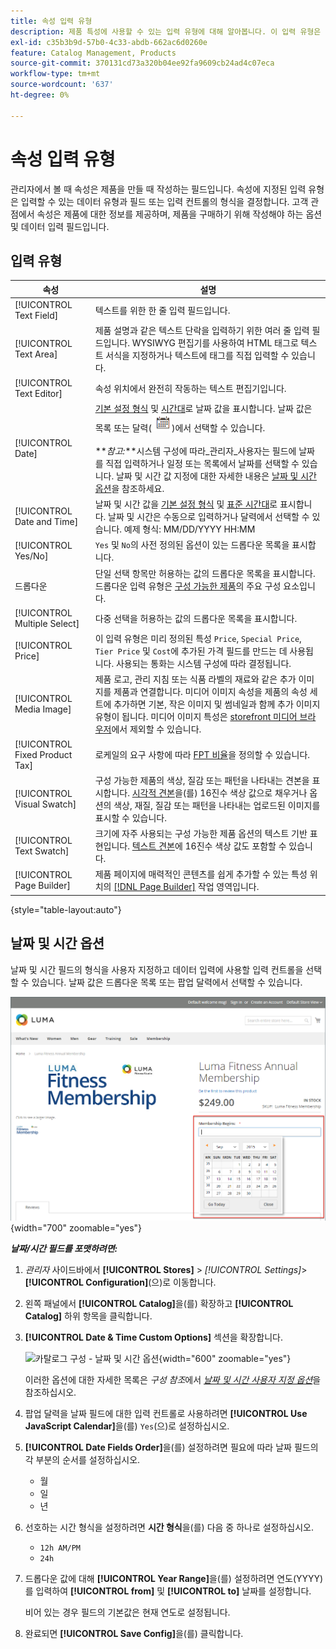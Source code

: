 ```yaml
---
title: 속성 입력 유형
description: 제품 특성에 사용할 수 있는 입력 유형에 대해 알아봅니다. 이 입력 유형은 입력할 수 있는 데이터 유형과 필드 또는 입력 컨트롤의 형식을 결정합니다.
exl-id: c35b3b9d-57b0-4c33-abdb-662ac6d0260e
feature: Catalog Management, Products
source-git-commit: 370131cd73a320b04ee92fa9609cb24ad4c07eca
workflow-type: tm+mt
source-wordcount: '637'
ht-degree: 0%

---
```


# 속성 입력 유형

관리자에서 볼 때 속성은 제품을 만들 때 작성하는 필드입니다. 속성에 지정된 입력 유형은 입력할 수 있는 데이터 유형과 필드 또는 입력 컨트롤의 형식을 결정합니다. 고객 관점에서 속성은 제품에 대한 정보를 제공하며, 제품을 구매하기 위해 작성해야 하는 옵션 및 데이터 입력 필드입니다.

## 입력 유형

| 속성 | 설명 |
|--- |--- |
| [!UICONTROL Text Field] | 텍스트를 위한 한 줄 입력 필드입니다. |
| [!UICONTROL Text Area] | 제품 설명과 같은 텍스트 단락을 입력하기 위한 여러 줄 입력 필드입니다. WYSIWYG 편집기를 사용하여 HTML 태그로 텍스트 서식을 지정하거나 텍스트에 태그를 직접 입력할 수 있습니다. |
| [!UICONTROL Text Editor] | 속성 위치에서 완전히 작동하는 텍스트 편집기입니다. |
| [!UICONTROL Date] | [기본 설정 형식](#date-and-time-options) 및 [시간대](../getting-started/store-details.md#locale-options)로 날짜 값을 표시합니다. 날짜 값은 목록 또는 달력(![달력 아이콘](../assets/icon-calendar.png))에서 선택할 수 있습니다. <br/><br/>**_참고:_**시스템 구성에 따라_관리자&#x200B;_사용자는 필드에 날짜를 직접 입력하거나 일정 또는 목록에서 날짜를 선택할 수 있습니다. 날짜 및 시간 값 지정에 대한 자세한 내용은 [날짜 및 시간 옵션](#date-and-time-options)을 참조하세요. |
| [!UICONTROL Date and Time] | 날짜 및 시간 값을 [기본 설정 형식](#date-and-time-options) 및 [표준 시간대](../getting-started/store-details.md#locale-options)로 표시합니다. 날짜 및 시간은 수동으로 입력하거나 달력에서 선택할 수 있습니다. 예제 형식: MM/DD/YYYY HH:MM |
| [!UICONTROL Yes/No] | `Yes` 및 `No`의 사전 정의된 옵션이 있는 드롭다운 목록을 표시합니다. |
| 드롭다운 | 단일 선택 항목만 허용하는 값의 드롭다운 목록을 표시합니다. 드롭다운 입력 유형은 [구성 가능한 제품](../catalog/product-create-configurable.md)의 주요 구성 요소입니다. |
| [!UICONTROL Multiple Select] | 다중 선택을 허용하는 값의 드롭다운 목록을 표시합니다. |
| [!UICONTROL Price] | 이 입력 유형은 미리 정의된 특성 `Price`, `Special Price`, `Tier Price` 및 `Cost`에 추가된 가격 필드를 만드는 데 사용됩니다. 사용되는 통화는 시스템 구성에 따라 결정됩니다. |
| [!UICONTROL Media Image] | 제품 로고, 관리 지침 또는 식품 라벨의 재료와 같은 추가 이미지를 제품과 연결합니다. 미디어 이미지 속성을 제품의 속성 세트에 추가하면 기본, 작은 이미지 및 썸네일과 함께 추가 이미지 유형이 됩니다. 미디어 이미지 특성은 [storefront 미디어 브라우저](catalog-images-video.md#storefront-media-browser)에서 제외할 수 있습니다. |
| [!UICONTROL Fixed Product Tax] | 로케일의 요구 사항에 따라 [FPT 비율](../stores-purchase/fixed-product-tax.md)을 정의할 수 있습니다. |
| [!UICONTROL Visual Swatch] | 구성 가능한 제품의 색상, 질감 또는 패턴을 나타내는 견본을 표시합니다. [시각적 견본](swatches.md)을(를) 16진수 색상 값으로 채우거나 옵션의 색상, 재질, 질감 또는 패턴을 나타내는 업로드된 이미지를 표시할 수 있습니다. |
| [!UICONTROL Text Swatch] | 크기에 자주 사용되는 구성 가능한 제품 옵션의 텍스트 기반 표현입니다. [텍스트 견본](swatches.md)에 16진수 색상 값도 포함할 수 있습니다. |
| [!UICONTROL Page Builder] | 제품 페이지에 매력적인 콘텐츠를 쉽게 추가할 수 있는 특성 위치의 [[!DNL Page Builder]](../page-builder/workspace.md) 작업 영역입니다. |

{style="table-layout:auto"}

## 날짜 및 시간 옵션

날짜 및 시간 필드의 형식을 사용자 지정하고 데이터 입력에 사용할 입력 컨트롤을 선택할 수 있습니다. 날짜 값은 드롭다운 목록 또는 팝업 달력에서 선택할 수 있습니다.

![예 - 상점 팝업 달력](./assets/storefront-popup-calendar.png){width="700" zoomable="yes"}

**_날짜/시간 필드를 포맷하려면:_**

1. _관리자_ 사이드바에서 **[!UICONTROL Stores]** > _[!UICONTROL Settings]_>**[!UICONTROL Configuration]**(으)로 이동합니다.

1. 왼쪽 패널에서 **[!UICONTROL Catalog]**&#x200B;을(를) 확장하고 **[!UICONTROL Catalog]** 하위 항목을 클릭합니다.

1. **[!UICONTROL Date & Time Custom Options]** 섹션을 확장합니다.

   ![카탈로그 구성 - 날짜 및 시간 옵션](../configuration-reference/catalog/assets/catalog-date-time-custom-options.png){width="600" zoomable="yes"}

   이러한 옵션에 대한 자세한 목록은 _구성 참조_&#x200B;에서 [_날짜 및 시간 사용자 지정 옵션_](../configuration-reference/catalog/catalog.md)&#x200B;을 참조하십시오.

1. 팝업 달력을 날짜 필드에 대한 입력 컨트롤로 사용하려면 **[!UICONTROL Use JavaScript Calendar]**&#x200B;을(를) `Yes`(으)로 설정하십시오.

1. **[!UICONTROL Date Fields Order]**&#x200B;을(를) 설정하려면 필요에 따라 날짜 필드의 각 부분의 순서를 설정하십시오.

   - 월
   - 일
   - 년

1. 선호하는 시간 형식을 설정하려면 **시간 형식**&#x200B;을(를) 다음 중 하나로 설정하십시오.

   - `12h AM/PM`
   - `24h`

1. 드롭다운 값에 대해 **[!UICONTROL Year Range]**&#x200B;을(를) 설정하려면 연도(YYYY)를 입력하여 **[!UICONTROL from]** 및 **[!UICONTROL to]** 날짜를 설정합니다.

   비어 있는 경우 필드의 기본값은 현재 연도로 설정됩니다.

1. 완료되면 **[!UICONTROL Save Config]**&#x200B;을(를) 클릭합니다.
